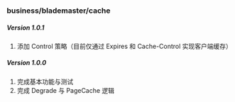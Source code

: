 ### business/blademaster/cache

##### Version 1.0.1

1. 添加 Control 策略（目前仅通过 Expires 和 Cache-Control 实现客户端缓存）

##### Version 1.0.0

1. 完成基本功能与测试
2. 完成 Degrade 与 PageCache 逻辑